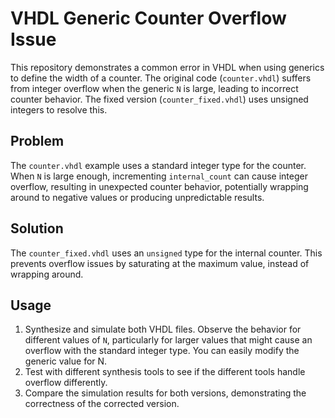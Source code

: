 # VHDL Generic Counter Overflow Issue

This repository demonstrates a common error in VHDL when using generics to define the width of a counter.  The original code (`counter.vhdl`) suffers from integer overflow when the generic `N` is large, leading to incorrect counter behavior.  The fixed version (`counter_fixed.vhdl`) uses unsigned integers to resolve this.

## Problem

The `counter.vhdl` example uses a standard integer type for the counter.  When `N` is large enough, incrementing `internal_count` can cause integer overflow, resulting in unexpected counter behavior, potentially wrapping around to negative values or producing unpredictable results. 

## Solution

The `counter_fixed.vhdl` uses an `unsigned` type for the internal counter. This prevents overflow issues by saturating at the maximum value, instead of wrapping around.

## Usage

1.  Synthesize and simulate both VHDL files.  Observe the behavior for different values of `N`, particularly for larger values that might cause an overflow with the standard integer type.  You can easily modify the generic value for N.
2.  Test with different synthesis tools to see if the different tools handle overflow differently.
3.  Compare the simulation results for both versions, demonstrating the correctness of the corrected version.
